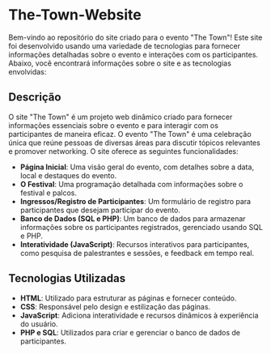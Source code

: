 # The-Town-Website

Bem-vindo ao repositório do site criado para o evento "The Town"! Este site foi desenvolvido usando uma variedade de tecnologias para fornecer informações detalhadas sobre o evento e interações com os participantes. Abaixo, você encontrará informações sobre o site e as tecnologias envolvidas:

## Descrição

O site "The Town" é um projeto web dinâmico criado para fornecer informações essenciais sobre o evento e para interagir com os participantes de maneira eficaz. O evento "The Town" é uma celebração única que reúne pessoas de diversas áreas para discutir tópicos relevantes e promover networking. O site oferece as seguintes funcionalidades:

- **Página Inicial**: Uma visão geral do evento, com detalhes sobre a data, local e destaques do evento.
- **O Festival**: Uma programação detalhada com informações sobre o festival e palcos.
- **Ingressos/Registro de Participantes**: Um formulário de registro para participantes que desejam participar do evento.
- **Banco de Dados (SQL e PHP)**: Um banco de dados para armazenar informações sobre os participantes registrados, gerenciado usando SQL e PHP.
- **Interatividade (JavaScript)**: Recursos interativos para participantes, como pesquisa de palestrantes e sessões, e feedback em tempo real.

## Tecnologias Utilizadas

- **HTML**: Utilizado para estruturar as páginas e fornecer conteúdo.
- **CSS**: Responsável pelo design e estilização das páginas.
- **JavaScript**: Adiciona interatividade e recursos dinâmicos à experiência do usuário.
- **PHP e SQL**: Utilizados para criar e gerenciar o banco de dados de participantes.
